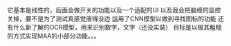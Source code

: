 它基本是线性的，后面会做开关的功能以及一个适配的UI
以及我会把脑缠的监控关掉，要不是为了测试真感觉唐得没边
运用了CNN模型以做到寻找图标的功能
还有什么新了解的OCR模型，用来识别数字，文字（还没实装）
目标是以极其粗糙的方式实现MAA的小部分功能。。。
